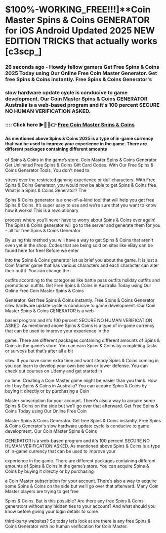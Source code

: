 # $100%-WORKING_FREE!!!]**Coin Master Spins & Coins GENERATOR for iOS Android Updated 2025 NEW EDITION TRICKS that actually works [c3scp_]

### 26 seconds ago - Howdy fellow gamers Get Free Spins & Coins 2025 Today using Our Online Free Coin Master Generator. Get free Spins & Coins instantly. Free Spins & Coins Generator's 

### slow hardware update cycle is conducive to game development. Our Coin Master Spins & Coins GENERATOR Australia is a web-based program and it's 100 percent SECURE NO HUMAN VERIFICATION ASKED.



### :::: Click here ►🔴✅👉 <a href="https://lookerstudio.google.com/reporting/a4c17ded-b72c-4d72-8d7a-05a89f5b6936">Free Coin Master Spins & Coins</a>



#### As mentioned above Spins & Coins 2025 is a type of in-game currency that can be used to improve your experience in the game. There are different packages containing different amounts 

of Spins & Coins in the game’s store. Coin Master Spins & Coins Generator Get Unlimited Free Spins & Coins Gift Card Codes. With Our Free Spins & Coins Generator Tools, You don't need to 

stress over the restricted gaming experience or dull characters. With Free Spins & Coins Generator, you would now be able to get Spins & Coins free. What is a Spins & Coins Generator? The 

Spins & Coins generator is a one-of-a-kind tool that will help you get free Spins & Coins. It’s super easy to use and we’re sure that you want to know how it works! This is a revolutionary 

process where you’ll never have to worry about Spins & Coins ever again! The Spins & Coins generator will go to the server and generate them for you – all for free Spins & Coins Generator 

By using this method you will have a way to get Spins & Coins that aren't even yet in the shop. Codes that are being sold on sites like eBay can be found here for free! Before we enter 

into the Spins & Coins generator let us brief you about the game. It is just a Coin Master game that has various characters and each character can alter their outfit. You can change the 

outfits according to the categories like battle pass outfits holiday outfits and promotional outfits. Get Free Spins & Coins in Australia Today using Our Online Free Coin Master Spins & Coins 

Generator. Get free Spins & Coins instantly. Free Spins & Coins Generator slow hardware update cycle is conducive to game development. Our Coin Master Spins & Coins GENERATOR is a web-

based program and it's 100 percent SECURE NO HUMAN VERIFICATION ASKED. As mentioned above Spins & Coins is a type of in-game currency that can be used to improve your experience in the 

game. There are different packages containing different amounts of Spins & Coins in the game’s store. You can earn Spins & Coins by completing tasks or surveys but that’s after all a bit 

slow. If you have some extra time and want steady Spins & Coins coming in you can learn to develop your own bee sim or tower defense. You can check out courses on Udemy and get started in 

no time. Creating a Coin Master game might be easier than you think. How do I buy Spins & Coins in Australia? You can acquire Spins & Coins by buying it directly or by purchasing a Coin 

Master subscription for your account. There’s also a way to acquire some Spins & Coins on the side but we’ll go over that afterward. Get Free Spins & Coins Today using Our Online Free Coin 

Master Spins & Coins Generator. Get free Spins & Coins instantly. Free Spins & Coins Generator's slow hardware update cycle is conducive to game development. Our Coin Master Spins & Coins 

GENERATOR is a web-based program and it's 100 percent SECURE NO HUMAN VERIFICATION ASKED. As mentioned above Spins & Coins is a type of in-game currency that can be used to improve your 

experience in the game. There are different packages containing different amounts of Spins & Coins in the game’s store. You can acquire Spins & Coins by buying it directly or by purchasing 

a Coin Master subscription for your account. There’s also a way to acquire some Spins & Coins on the side but we’ll go over that afterward. Many Coin Master players are trying to get free 

Spins & Coins. But is this possible? Are there any free Spins & Coins generators without any hidden ties to your account? And what should you know before giving your login details to some 

third-party websites? So today let’s look at are there is any free Spins & Coins Generator with no human verification for Coin Master.


